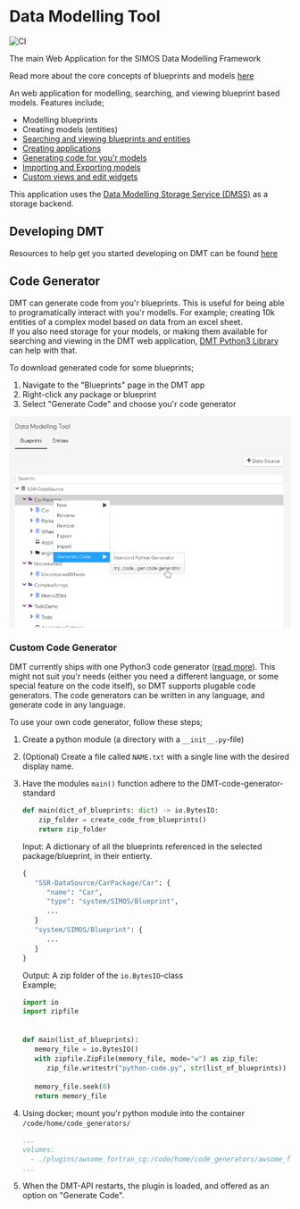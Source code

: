 # Data Modelling Tool

![CI](https://github.com/equinor/data-modelling-tool/workflows/CI/badge.svg)

The main Web Application for the SIMOS Data Modelling Framework

Read more about the core concepts of blueprints and models [here](docs/README_DMT.md)

An web application for modelling, searching, and viewing blueprint based models.
Features include;  

* Modelling blueprints
* Creating models (entities)
* [Searching and viewing blueprints and entities](docs/search.md)
* [Creating applications](docs/create_application.md)
* [Generating code for you'r models](#code-generator)
* [Importing and Exporting models](docs/import_export.md)
* [Custom views and edit widgets](docs/README_Plugin.md)

This application uses the [Data Modelling Storage Service (DMSS)](docs/architecture.md) as a storage backend.

## Developing DMT

Resources to help get you started developing on DMT can be found [here](docs/developing.md)

## Code Generator

DMT can generate code from you'r blueprints. This is useful for being able to programatically interact with you'r modells. For example; creating 10k entities of a complex model based on data from an excel sheet.  
If you also need storage for your models, or making them available for searching and viewing in the DMT web application, [DMT Python3 Library](https://equinor.github.io/dmt-py/) can help with that.

To download generated code for some blueprints;

1. Navigate to the "Blueprints" page in the DMT app
2. Right-click any package or blueprint
3. Select "Generate Code" and choose you'r code generator

![custom_code_generator](docs/custom_code_generator.png)

### Custom Code Generator

DMT currently ships with one Python3 code generator ([read more](docs/standard_code_gen.md)).
This might not suit you'r needs (either you need a different language, or some special feature on the code itself), so DMT supports plugable code generators. The code generators can be written in any language, and generate code in any language.

To use your own code generator, follow these steps;

1. Create a python module (a directory with a `__init__.py`-file)
2. (Optional) Create a file called `NAME.txt` with a single line with the desired display name.
3. Have the modules `main()` function adhere to the DMT-code-generator-standard

    ```python
    def main(dict_of_blueprints: dict) -> io.BytesIO:
        zip_folder = create_code_from_blueprints()
        return zip_folder
    ```

   Input: A dictionary of all the blueprints referenced in the selected package/blueprint, in their entierty.

   ```python
   {
      "SSR-DataSource/CarPackage/Car": {
         "name": "Car",
         "type": "system/SIMOS/Blueprint",
         ...
      }
      "system/SIMOS/Blueprint": {
         ...
      }
   }
   ```

   Output: A zip folder of the `io.BytesIO`-class  
   Example;

   ```python
   import io
   import zipfile


   def main(list_of_blueprints):
      memory_file = io.BytesIO()
      with zipfile.ZipFile(memory_file, mode="w") as zip_file:
         zip_file.writestr("python-code.py", str(list_of_blueprints))

      memory_file.seek(0)
      return memory_file
   ```

4. Using docker; mount you'r python module into the container `/code/home/code_generators/`

    ```yaml
    ...
    volumes:
      - ./plugins/awsome_fortran_cg:/code/home/code_generators/awsome_fortran_cg
    ...
    ```

5. When the DMT-API restarts, the plugin is loaded, and offered as an option on "Generate Code".
